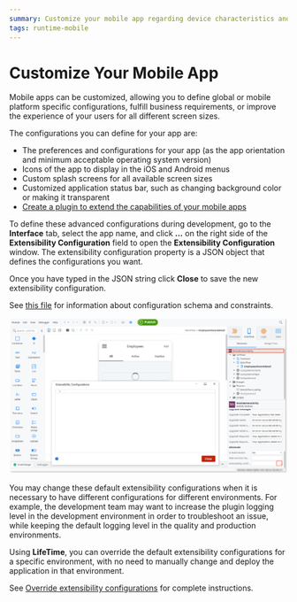 ```yaml
---
summary: Customize your mobile app regarding device characteristics and mobile platform, thus fulfilling business requirements or improve the experience of your users.
tags: runtime-mobile
---
```


# Customize Your Mobile App

Mobile apps can be customized, allowing you to define global or mobile platform specific configurations, fulfill business requirements, or improve the experience of your users for all different screen sizes.

The configurations you can define for your app are:

* The preferences and configurations for your app (as the app orientation and minimum acceptable operating system version) 
* Icons of the app to display in the iOS and Android menus 
* Custom splash screens for all available screen sizes 
* Customized application status bar, such as changing  background color or making it transparent 
* [Create a plugin to extend the capabilities of your mobile apps](<../../extensibility-and-integration/mobile-plugins/using-cordova-plugins.md>)

To define these advanced configurations during development, go to the **Interface** tab, select the app name, and click **…** on the right side of the **Extensibility Configuration** field to open the **Extensibility Configuration** window. The extensibility configuration property is a JSON object that defines the configurations you want.

Once you have typed in the JSON string click **Close** to save the new extensibility configuration.

See [this file](<extensibility-configurations-json-schema.md>) for information about configuration schema and constraints.

![Extensibility configuration window](images/customize-mobile-app-1.png)

You may change these default extensibility configurations when it is necessary to have different configurations for different environments. For example, the development team may want to increase the plugin logging level in the development environment in order to troubleshoot an issue, while keeping the default logging level in the quality and production environments.

Using **LifeTime**, you can override the default extensibility configurations for a specific environment, with no need to manually change and deploy the application in that environment.

See [Override extensibility configurations](../../managing-the-applications-lifecycle/deploy-applications/override-extensibility-configurations.md) for complete instructions.
